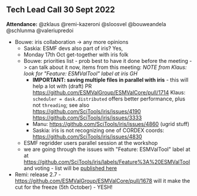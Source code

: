 ## Tech Lead Call 30 Sept 2022

**Attendance:** @zklaus @remi-kazeroni @sloosvel @bouweandela @schlunma @valeriupredoi

- Bouwe: iris collaboration -> any more opinions
  - Saskia: ESMF devs also part of iris? Yes,
  - Monday 17th Oct get-together with iris folk
  - Bouwe: priorities list - prob best to have it done before the meeting
    -> can talk about it now, items from this meeting:
    *NOTE from Klaus: look for "Feature: ESMValTool" label at iris GH*
    - **IMPORTANT: saving multiple files in parallel with iris** - this will help a lot with (draft) PR https://github.com/ESMValGroup/ESMValCore/pull/1714
      Klaus: `scheduler = dask.distributed` offers better performance, plus not `threading`; see also https://github.com/SciTools/iris/issues/4190 https://github.com/SciTools/iris/issues/3333
    - Manu: https://github.com/SciTools/iris/issues/4860 (ugrid stuff)
    - Saskia: iris is not recognizing one of CORDEX coords: https://github.com/SciTools/iris/issues/4830
  - ESMF regridder users parallel session at the workshop
  - we are going through the issues with "Feature: ESMValTool" label at at https://github.com/SciTools/iris/labels/Feature%3A%20ESMValTool
    and voting - list will be [published here](https://github.com/ESMValGroup/ESMValCore/issues/1738)
- Remi: release 2.7 - https://github.com/ESMValGroup/ESMValCore/pull/1678 will it make the cut for the freeze (5th October) - YESH!
